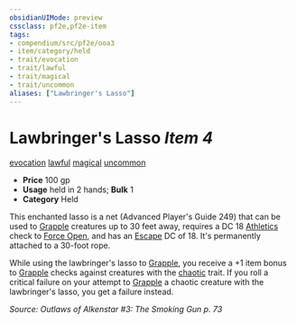 ```yaml
---
obsidianUIMode: preview
cssclass: pf2e,pf2e-item
tags:
- compendium/src/pf2e/ooa3
- item/category/held
- trait/evocation
- trait/lawful
- trait/magical
- trait/uncommon
aliases: ["Lawbringer's Lasso"]
---
```

# Lawbringer's Lasso *Item 4*  
[evocation](../../../rules/traits/evocation.md)  [lawful](../../../rules/traits/lawful.md)  [magical](../../../rules/traits/magical.md)  [uncommon](../../../rules/traits/uncommon.md)  

- **Price** 100 gp
- **Usage** held in 2 hands; **Bulk** 1
- **Category** Held

This enchanted lasso is a net (Advanced Player's Guide 249) that can be used to [Grapple](../../../rules/actions/grapple.md) creatures up to 30 feet away, requires a DC 18 [Athletics](../../skills.md#Athletics) check to [Force Open](../../../rules/actions/force-open.md), and has an [Escape](../../../rules/actions/escape.md) DC of 18. It's permanently attached to a 30-foot rope.

While using the lawbringer's lasso to [Grapple](../../../rules/actions/grapple.md), you receive a +1 item bonus to [Grapple](../../../rules/actions/grapple.md) checks against creatures with the [chaotic](../../../rules/traits/chaotic.md) trait. If you roll a critical failure on your attempt to [Grapple](../../../rules/actions/grapple.md) a chaotic creature with the lawbringer's lasso, you get a failure instead.

*Source: Outlaws of Alkenstar #3: The Smoking Gun p. 73*
